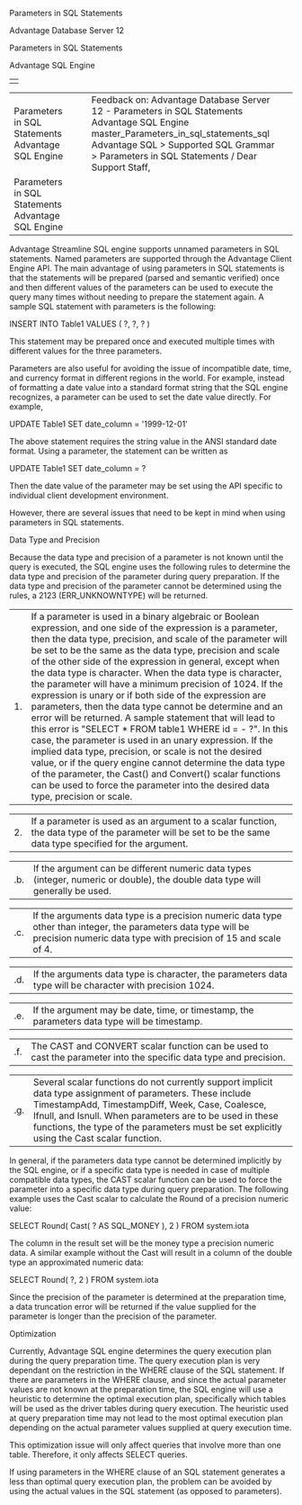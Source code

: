 Parameters in SQL Statements




Advantage Database Server 12  

Parameters in SQL Statements

Advantage SQL Engine

|  |
| --- |
|  |

|  |  |  |  |  |
| --- | --- | --- | --- | --- |
| Parameters in SQL Statements  Advantage SQL Engine |  |  | Feedback on: Advantage Database Server 12 - Parameters in SQL Statements Advantage SQL Engine master\_Parameters\_in\_sql\_statements\_sql Advantage SQL > Supported SQL Grammar > Parameters in SQL Statements / Dear Support Staff, |  |
| Parameters in SQL Statements  Advantage SQL Engine |  |  |  |  |

Advantage Streamline SQL engine supports unnamed parameters in SQL statements. Named parameters are supported through the Advantage Client Engine API. The main advantage of using parameters in SQL statements is that the statements will be prepared (parsed and semantic verified) once and then different values of the parameters can be used to execute the query many times without needing to prepare the statement again. A sample SQL statement with parameters is the following:

INSERT INTO Table1 VALUES ( ?, ?, ? )

This statement may be prepared once and executed multiple times with different values for the three parameters.

Parameters are also useful for avoiding the issue of incompatible date, time, and currency format in different regions in the world. For example, instead of formatting a date value into a standard format string that the SQL engine recognizes, a parameter can be used to set the date value directly. For example,

UPDATE Table1 SET date\_column = '1999-12-01'

The above statement requires the string value in the ANSI standard date format. Using a parameter, the statement can be written as

UPDATE Table1 SET date\_column = ?

Then the date value of the parameter may be set using the API specific to individual client development environment.

However, there are several issues that need to be kept in mind when using parameters in SQL statements.

Data Type and Precision

Because the data type and precision of a parameter is not known until the query is executed, the SQL engine uses the following rules to determine the data type and precision of the parameter during query preparation. If the data type and precision of the parameter cannot be determined using the rules, a 2123 (ERR\_UNKNOWNTYPE) will be returned.

|  |  |
| --- | --- |
| 1. | If a parameter is used in a binary algebraic or Boolean expression, and one side of the expression is a parameter, then the data type, precision, and scale of the parameter will be set to be the same as the data type, precision and scale of the other side of the expression in general, except when the data type is character. When the data type is character, the parameter will have a minimum precision of 1024. If the expression is unary or if both side of the expression are parameters, then the data type cannot be determine and an error will be returned. A sample statement that will lead to this error is "SELECT \* FROM table1 WHERE id = - ?". In this case, the parameter is used in an unary expression. If the implied data type, precision, or scale is not the desired value, or if the query engine cannot determine the data type of the parameter, the Cast() and Convert() scalar functions can be used to force the parameter into the desired data type, precision or scale. |

|  |  |
| --- | --- |
| 2. | If a parameter is used as an argument to a scalar function, the data type of the parameter will be set to be the same data type specified for the argument. |

|  |  |
| --- | --- |
| .b. | If the argument can be different numeric data types (integer, numeric or double), the double data type will generally be used. |

|  |  |
| --- | --- |
| .c. | If the arguments data type is a precision numeric data type other than integer, the parameters data type will be precision numeric data type with precision of 15 and scale of 4. |

|  |  |
| --- | --- |
| .d. | If the arguments data type is character, the parameters data type will be character with precision 1024. |

|  |  |
| --- | --- |
| .e. | If the argument may be date, time, or timestamp, the parameters data type will be timestamp. |

|  |  |
| --- | --- |
| .f. | The CAST and CONVERT scalar function can be used to cast the parameter into the specific data type and precision. |

|  |  |
| --- | --- |
| .g. | Several scalar functions do not currently support implicit data type assignment of parameters. These include TimestampAdd, TimestampDiff, Week, Case, Coalesce, Ifnull, and Isnull. When parameters are to be used in these functions, the type of the parameters must be set explicitly using the Cast scalar function. |

In general, if the parameters data type cannot be determined implicitly by the SQL engine, or if a specific data type is needed in case of multiple compatible data types, the CAST scalar function can be used to force the parameter into a specific data type during query preparation. The following example uses the Cast scalar to calculate the Round of a precision numeric value:

SELECT Round( Cast( ? AS SQL\_MONEY ), 2 ) FROM system.iota

The column in the result set will be the money type a precision numeric data. A similar example without the Cast will result in a column of the double type an approximated numeric data:

SELECT Round( ?, 2 ) FROM system.iota

Since the precision of the parameter is determined at the preparation time, a data truncation error will be returned if the value supplied for the parameter is longer than the precision of the parameter.

Optimization

Currently, Advantage SQL engine determines the query execution plan during the query preparation time. The query execution plan is very dependant on the restriction in the WHERE clause of the SQL statement. If there are parameters in the WHERE clause, and since the actual parameter values are not known at the preparation time, the SQL engine will use a heuristic to determine the optimal execution plan, specifically which tables will be used as the driver tables during query execution. The heuristic used at query preparation time may not lead to the most optimal execution plan depending on the actual parameter values supplied at query execution time.

This optimization issue will only affect queries that involve more than one table. Therefore, it only affects SELECT queries.

If using parameters in the WHERE clause of an SQL statement generates a less than optimal query execution plan, the problem can be avoided by using the actual values in the SQL statement (as opposed to parameters).